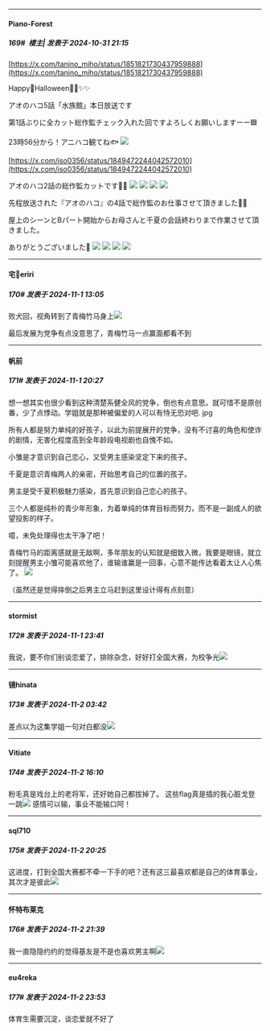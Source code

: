 ﻿
*****

####  Piano-Forest  
##### 169#         楼主| 发表于 2024-10-31 21:15

[https://x.com/tanino_miho/status/1851821730437959888](https://x.com/tanino_miho/status/1851821730437959888)

Happy🎃Halloween🦇🦇✨️✨️

アオのハコ5話「水族館」本日放送です

第1話ぶりに全カット総作監チェック入れた回ですよろしくお願いしますーー🟦

23時56分から！アニハコ観てね🐟
<img src="https://p.sda1.dev/20/2472a4c098ce049ae6503c0129014475/20241031_211312.jpg" referrerpolicy="no-referrer">

[https://x.com/iso0356/status/1849472244042572010](https://x.com/iso0356/status/1849472244042572010)

アオのハコ2話の総作監カットです🙇‍♀️
<img src="https://p.sda1.dev/20/05e782f5f3e05e8100350ae5d31d2131/20241031_211226.jpg" referrerpolicy="no-referrer">
<img src="https://p.sda1.dev/20/b8961056991b28b6a7f92a91442497a0/20241031_211227.jpg" referrerpolicy="no-referrer">
<img src="https://p.sda1.dev/20/c69997f0f710b0897ad2453008058a2d/20241031_211228.jpg" referrerpolicy="no-referrer">
<img src="https://p.sda1.dev/20/4efe090a999df45c3f85a72785b63f6e/20241031_211229.jpg" referrerpolicy="no-referrer">

先程放送された『アオのハコ』の4話で総作監のお仕事させて頂きました🙇‍♀️

屋上のシーンとBパート開始からお母さんと千夏の会話終わりまで作業させて頂きました。

ありがとうございました🙏
<img src="https://p.sda1.dev/20/663722386f8caf12dec3888ca2650856/20241031_211234.jpg" referrerpolicy="no-referrer">
<img src="https://p.sda1.dev/20/5e3df6cdad4cd558bd9c3fd19a966d02/20241031_211235.jpg" referrerpolicy="no-referrer">
<img src="https://p.sda1.dev/20/6fcc5fb493096816b031fec06e5d50a2/20241031_211236.jpg" referrerpolicy="no-referrer">
<img src="https://p.sda1.dev/20/6a2f9f09526bbc9bb4da6ea4bc7602a9/20241031_211237.jpg" referrerpolicy="no-referrer">


*****

####  宅🍐eriri  
##### 170#       发表于 2024-11-1 13:05

败犬回，视角转到了青梅竹马身上<img src="https://static.saraba1st.com/image/smiley/face2017/220.png" referrerpolicy="no-referrer">

最后发展为党争有点没意思了，青梅竹马一点赢面都看不到


*****

####  帆前  
##### 171#       发表于 2024-11-1 20:27

想一想其实也很少看到这种清楚系健全风的党争，倒也有点意思。就可惜不是原创番，少了点悸动。学姐就是那种被偏爱的人可以有恃无恐对吧. jpg

所有人都是努力单纯的好孩子，以此为前提展开的党争，没有不讨喜的角色和使诈的剧情，无害化程度高到全年龄段电视剧也自愧不如。

小雏是才意识到自己恋心，又受男主感染坚定下来的孩子。

千夏是意识青梅两人的亲密，开始思考自己的位置的孩子。

男主是受千夏积极魅力感染，首先意识到自己恋心的孩子。

三个人都是纯朴的青少年形象，为着单纯的体育目标而努力，而不是一副成人的欲望投影的样子。

噫，未免处理得也太干净了吧！

青梅竹马的距离感就是无敌啊，多年朋友的认知就是细致入微，我要是眼镜，就立刻提醒男主小雏可能喜欢他了，谁输谁赢是一回事，心意不能传达看着太让人心焦了。
<img src="https://p.sda1.dev/20/d5222b827731527a1142dcbc82b7c93a/Screenshot_20241101_201928_com.huawei.browser.jpg" referrerpolicy="no-referrer">

（虽然还是觉得摔倒之后男主立马赶到这里设计得有点刻意）


*****

####  stormist  
##### 172#       发表于 2024-11-1 23:41

我说，要不你们别谈恋爱了，排除杂念，好好打全国大赛，为校争光<img src="https://static.saraba1st.com/image/smiley/face2017/015.png" referrerpolicy="no-referrer">


*****

####  镜hinata  
##### 173#       发表于 2024-11-2 03:42

差点以为这集学姐一句对白都没<img src="https://static.saraba1st.com/image/smiley/face2017/126.png" referrerpolicy="no-referrer">


*****

####  Vitiate  
##### 174#       发表于 2024-11-2 16:10

粉毛真是戏台上的老将军，还好她自己都拔掉了。
这些flag真是插的我心脏戈登一跳<img src="https://static.saraba1st.com/image/smiley/face2017/244.gif" referrerpolicy="no-referrer">
感情可以输，事业不能输口阿！


*****

####  sql710  
##### 175#       发表于 2024-11-2 20:25

这进度，打到全国大赛都不牵一下手的吧？还有这三最喜欢都是自己的体育事业，其次才是彼此<img src="https://static.saraba1st.com/image/smiley/face2017/067.png" referrerpolicy="no-referrer">


*****

####  怀特布莱克  
##### 176#       发表于 2024-11-2 21:39

我一直隐隐约约的觉得基友是不是也喜欢男主啊<img src="https://static.saraba1st.com/image/smiley/face2017/067.png" referrerpolicy="no-referrer">


*****

####  eu4reka  
##### 177#       发表于 2024-11-2 23:53

体育生需要沉淀，谈恋爱就不好了

